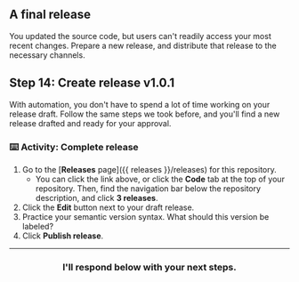 ## A final release

You updated the source code, but users can't readily access your most recent changes. Prepare a new release, and distribute that release to the necessary channels.

## Step 14: Create release v1.0.1

With automation, you don't have to spend a lot of time working on your release draft. Follow the same steps we took before, and you'll find a new release drafted and ready for your approval.

### :keyboard: Activity: Complete release

1. Go to the [**Releases** page]({{ releases }}/releases) for this repository.
    - You can click the link above, or click the **Code** tab at the top of your repository. Then, find the navigation bar below the repository description, and click **3 releases**.
2. Click the **Edit** button next to your draft release.
3. Practice your semantic version syntax. What should this version be labeled?
4. Click **Publish release**.

<hr>
<h3 align="center">I'll respond below with your next steps.</h3>
